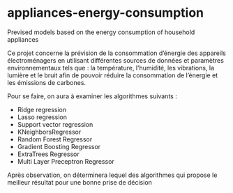 # appliances-energy-consumption
Prevised models based on the energy consumption of household appliances

Ce projet concerne la prévision de la consommation d’énergie des appareils électroménagers en utilisant différentes sources de données et paramètres environnementaux tels que : la température, l'humidité, les vibrations, la lumière et le bruit afin de pouvoir réduire la consommation de l’énergie et les émissions de carbones.


Pour se faire, on aura à examiner les algorithmes suivants : 
-	Ridge regression
-	Lasso regression
-	Support vector regression
-	KNeighborsRegressor
-	Random Forest Regressor
-	Gradient Boosting Regressor
-	ExtraTrees Regressor
-	Multi Layer Preceptron Regressor

Après observation, on déterminera lequel des algorithmes qui propose le meilleur résultat pour une bonne prise de décision
